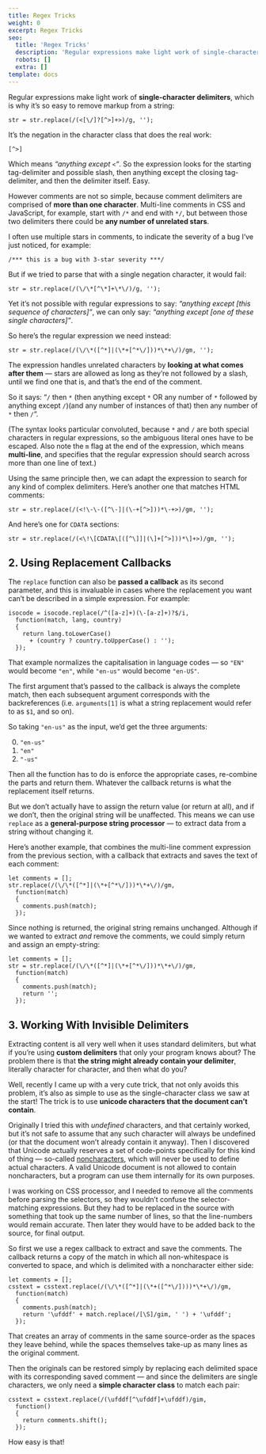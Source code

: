 ```yaml
---
title: Regex Tricks
weight: 0
excerpt: Regex Tricks
seo:
  title: 'Regex Tricks'
  description: 'Regular expressions make light work of single-character delimiters, which is why it’s so easy to remove markup from a string:'
  robots: []
  extra: []
template: docs
---
```



Regular expressions make light work of **single-character delimiters**, which is why it’s so easy to remove markup from a string:

```
str = str.replace(/(<[\/]?[^>]+>)/g, '');
```

It’s the negation in the character class that does the real work:

```
[^>]
```

Which means _“anything except `<`“_. So the expression looks for the starting tag-delimiter and possible slash, then anything except the closing tag-delimiter, and then the delimiter itself. Easy.

However comments are not so simple, because comment delimiters are comprised of **more than one character**. Multi-line comments in CSS and JavaScript, for example, start with `/*` and end with `*/`, but between those two delimiters there could be **any number of unrelated stars**.

I often use multiple stars in comments, to indicate the severity of a bug I’ve just noticed, for example:

```
/*** this is a bug with 3-star severity ***/
```

But if we tried to parse that with a single negation character, it would fail:

```
str = str.replace(/(\/\*[^\*]+\*\/)/g, '');
```

Yet it’s not possible with regular expressions to say: _“anything except \[this sequence of characters\]”_, we can only say: _“anything except \[one of these single characters\]”_.

So here’s the regular expression we need instead:

```
str = str.replace(/(\/\*([^*]|(\*+[^*\/]))*\*+\/)/gm, '');
```

The expression handles unrelated characters by **looking at what comes after them** — stars are allowed as long as they’re not followed by a slash, until we find one that is, and that’s the end of the comment.

So it says: “`/` then `*` (then anything except `*` OR any number of `*` followed by anything except `/`)(and any number of instances of that) then any number of `*` then `/`“.

(The syntax looks particular convoluted, because `*` and `/` are both special characters in regular expressions, so the ambiguous literal ones have to be escaped. Also note the `m` flag at the end of the expression, which means **multi-line**, and specifies that the regular expression should search across more than one line of text.)

Using the same principle then, we can adapt the expression to search for any kind of complex delimiters. Here’s another one that matches HTML comments:

```
str = str.replace(/(<!\-\-([^\-]|(\-+[^>]))*\-+>)/gm, '');
```

And here’s one for `CDATA` sections:

```
str = str.replace(/(<\!\[CDATA\[([^\]]|(\]+[^>]))*\]+>)/gm, '');
```

## 2\. Using Replacement Callbacks

The `replace` function can also be **passed a callback** as its second parameter, and this is invaluable in cases where the replacement you want can’t be described in a simple expression. For example:

```
isocode = isocode.replace(/^([a-z]+)(\-[a-z]+)?$/i, 
  function(match, lang, country)
  {
    return lang.toLowerCase() 
      + (country ? country.toUpperCase() : '');
  });
```

That example normalizes the capitalisation in language codes — so `"EN"` would become `"en"`, while `"en-us"` would become `"en-US"`.

The first argument that’s passed to the callback is always the complete match, then each subsequent argument corresponds with the backreferences (i.e. `arguments[1]` is what a string replacement would refer to as `$1`, and so on).

So taking `"en-us"` as the input, we’d get the three arguments:

0.  `"en-us"`
1.  `"en"`
2.  `"-us"`

Then all the function has to do is enforce the appropriate cases, re-combine the parts and return them. Whatever the callback returns is what the replacement itself returns.

But we don’t actually have to assign the return value (or return at all), and if we don’t, then the original string will be unaffected. This means we can use `replace` as a **general-purpose string processor** — to extract data from a string without changing it.

Here’s another example, that combines the multi-line comment expression from the previous section, with a callback that extracts and saves the text of each comment:

```
let comments = [];
str.replace(/(\/\*([^*]|(\*+[^*\/]))*\*+\/)/gm, 
  function(match)
  {
    comments.push(match);
  });
```

Since nothing is returned, the original string remains unchanged. Although if we wanted to extract _and_ remove the comments, we could simply return and assign an empty-string:

```
let comments = [];
str = str.replace(/(\/\*([^*]|(\*+[^*\/]))*\*+\/)/gm, 
  function(match)
  {
    comments.push(match);
    return '';
  });
```

## 3\. Working With Invisible Delimiters

Extracting content is all very well when it uses standard delimiters, but what if you’re using **custom delimiters** that only your program knows about? The problem there is that **the string might already contain your delimiter**, literally character for character, and then what do you?

Well, recently I came up with a very cute trick, that not only avoids this problem, it’s also as simple to use as the single-character class we saw at the start! The trick is to use **unicode characters that the document can’t contain**.

Originally I tried this with _undefined_ characters, and that certainly worked, but it’s not safe to assume that any such character will always be undefined (or that the document won’t already contain it anyway). Then I discovered that Unicode actually reserves a set of code-points specifically for this kind of thing — so-called [noncharacters](http://en.wikipedia.org/wiki/Mapping_of_Unicode_characters#Noncharacters "Mapping of Unicode Characters (wikipedia.org)"), which will never be used to define actual characters. A valid Unicode document is not allowed to contain noncharacters, but a program can use them internally for its own purposes.

I was working on CSS processor, and I needed to remove all the comments before parsing the selectors, so they wouldn’t confuse the selector-matching expressions. But they had to be replaced in the source with something that took up the same number of lines, so that the line-numbers would remain accurate. Then later they would have to be added back to the source, for final output.

So first we use a regex callback to extract and save the comments. The callback returns a copy of the match in which all non-whitespace is converted to space, and which is delimited with a noncharacter either side:

```
let comments = [];
csstext = csstext.replace(/(\/\*([^*]|(\*+([^*\/])))*\*+\/)/gm, 
  function(match)
  {
    comments.push(match);
    return '\ufddf' + match.replace(/[\S]/gim, ' ') + '\ufddf';
  });
```

That creates an array of comments in the same source-order as the spaces they leave behind, while the spaces themselves take-up as many lines as the original comment.

Then the originals can be restored simply by replacing each delimited space with its corresponding saved comment — and since the delimiters are single characters, we only need a **simple character class** to match each pair:

```
csstext = csstext.replace(/(\ufddf[^\ufddf]+\ufddf)/gim, 
  function()
  {
    return comments.shift();
  });
```

How easy is that!
